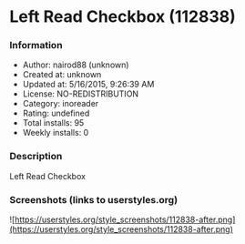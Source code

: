 # Left Read Checkbox (112838)

### Information
- Author: nairod88 (unknown)
- Created at: unknown
- Updated at: 5/16/2015, 9:26:39 AM
- License: NO-REDISTRIBUTION
- Category: inoreader
- Rating: undefined
- Total installs: 95
- Weekly installs: 0


### Description
Left Read Checkbox


### Screenshots (links to userstyles.org)
![https://userstyles.org/style_screenshots/112838-after.png](https://userstyles.org/style_screenshots/112838-after.png)


